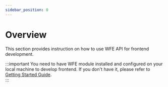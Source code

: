 ```yaml
---
sidebar_position: 0
---
```

# Overview

This section provides instruction on how to use WFE API for frontend development.

:::important
You need to have WFE module installed and configured on your local machine to develop frontend. If you don't have it,
please refer to [Getting Started Guide](../../Getting%20Started/0_overview.md).  
:::
